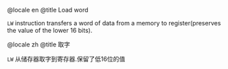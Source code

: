 @locale en
@title Load word

`LW` instruction transfers a word of data from a memory to register(preserves the value of the lower 16 bits).

@locale zh
@title 取字

`LW` 从储存器取字到寄存器.保留了低16位的值
